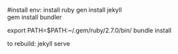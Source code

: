 #install env:
install ruby
gen install jekyll  
gem install bundler  

export PATH=$PATH:~/.gem/ruby/2.7.0/bin/
bundle install  

to rebuild:
jekyll serve  
